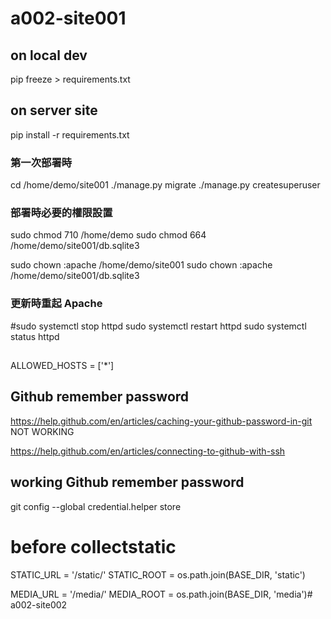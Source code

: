 # a002-site001

## on local dev
pip freeze > requirements.txt


## on server site
pip install -r requirements.txt 




### 第一次部署時 
cd /home/demo/site001
./manage.py migrate
./manage.py createsuperuser


### 部署時必要的權限設置
sudo chmod 710 /home/demo
sudo chmod 664 /home/demo/site001/db.sqlite3

sudo chown :apache /home/demo/site001
sudo chown :apache /home/demo/site001/db.sqlite3


### 更新時重起 Apache
#sudo systemctl stop httpd
sudo systemctl restart httpd
sudo systemctl status httpd

##
ALLOWED_HOSTS = ['*']


## Github remember password
https://help.github.com/en/articles/caching-your-github-password-in-git NOT WORKING


https://help.github.com/en/articles/connecting-to-github-with-ssh


## working Github remember password
git config --global credential.helper store


# before collectstatic
STATIC_URL = '/static/'
STATIC_ROOT = os.path.join(BASE_DIR, 'static')

MEDIA_URL = '/media/'
MEDIA_ROOT = os.path.join(BASE_DIR, 'media')# a002-site002
